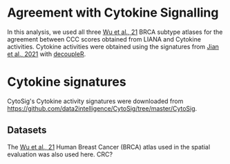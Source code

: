 # Agreement with Cytokine Signalling

In this analysis, we used all three [Wu et al., 21](https://www.nature.com/articles/s41588-021-00911-1) BRCA subtype atlases for the agreement between CCC scores obtained from LIANA and Cytokine activities. Cytokine activities were obtained using the signatures from [Jian et al., 2021](https://www.nature.com/articles/s41592-021-01274-5) with [decoupleR](https://github.com/saezlab/decoupleR).

# Cytokine signatures
CytoSig's Cytokine activity signatures were downloaded from https://github.com/data2intelligence/CytoSig/tree/master/CytoSig.

## Datasets
The [Wu et al., 21](https://www.nature.com/articles/s41588-021-00911-1) Human Breast Cancer (BRCA) atlas used in the spatial evaluation was also used here.
CRC?
